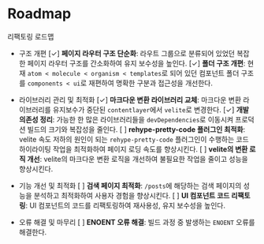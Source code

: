 # Roadmap

리팩토링 로드맵

- 구조 개편
[✓] **페이지 라우터 구조 단순화**: 라우트 그룹으로 분류되어 있었던 복잡한 페이지 라우터 구조를 간소화하여 유지 보수성을 높인다.
[✓] **폴더 구조 개편**: 현재 `atom < molecule < organism < templates`로 되어 있던 컴포넌트 폴더 구조를 `components < ui`로 재편하여 명확한 구분과 접근성을 개선한다.

- 라이브러리 관리 및 최적화
[✓] **마크다운 변환 라이브러리 교체**: 마크다운 변환 라이브러리를 유지보수가 중단된 `contentlayer`에서 `velite`로 변경한다.
[✓] **개발 의존성 정리**: 가능한 한 많은 라이브러리들을 `devDependencies`로 이동시켜 프로덕션 빌드의 크기와 복잡성을 줄인다.
[ ] **rehype-pretty-code 플러그인 최적화**: velite 속도 저하의 원인이 되는 `rehype-pretty-code` 플러그인이 수행하는 코드 하이라이팅 작업을 최적화하여 페이지 로딩 속도를 향상시킨다.
[ ] **velite의 변환 로직 개선**: velite의 마크다운 변환 로직을 개선하여 불필요한 작업을 줄이고 성능을 향상시킨다.

- 기능 개선 및 최적화
[ ] **검색 페이지 최적화**: `/posts`에 해당하는 검색 페이지의 성능을 분석하고 최적화하여 사용자 경험을 향상시킨다.
[ ] **UI 컴포넌트 코드 리팩토링**: UI 컴포넌트의 코드를 리팩토링하여 재사용성, 유지 보수성을 높인다.

- 오류 해결 및 마무리
[ ] **ENOENT 오류 해결**: 빌드 과정 중 발생하는 `ENOENT` 오류를 해결한다.